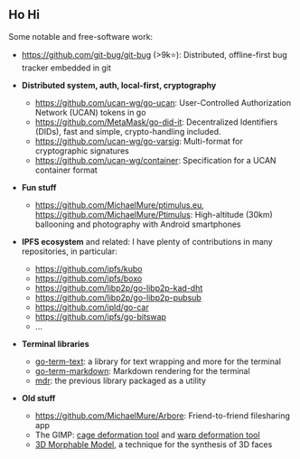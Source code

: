 ## Ho Hi

Some notable and free-software work:

- https://github.com/git-bug/git-bug (>9k⭐): Distributed, offline-first bug tracker embedded in git


- **Distributed system, auth, local-first, cryptography**
  - https://github.com/ucan-wg/go-ucan: User-Controlled Authorization Network (UCAN) tokens in go
  - https://github.com/MetaMask/go-did-it: Decentralized Identifiers (DIDs), fast and simple, crypto-handling included.
  - https://github.com/ucan-wg/go-varsig: Multi-format for cryptographic signatures
  - https://github.com/ucan-wg/container: Specification for a UCAN container format


- **Fun stuff**
  - https://github.com/MichaelMure/ptimulus.eu, https://github.com/MichaelMure/Ptimulus: High-altitude (30km) ballooning and photography with Android smartphones


- **IPFS ecosystem** and related: I have plenty of contributions in many repositories, in particular:
    - https://github.com/ipfs/kubo
    - https://github.com/ipfs/boxo
    - https://github.com/libp2p/go-libp2p-kad-dht
    - https://github.com/libp2p/go-libp2p-pubsub
    - https://github.com/ipld/go-car
    - https://github.com/ipfs/go-bitswap
    - ...


- **Terminal libraries**
    - [go-term-text](https://github.com/MichaelMure/go-term-text): a library for text wrapping and more for the terminal
    - [go-term-markdown](https://github.com/MichaelMure/go-term-markdown): Markdown rendering for the terminal
    - [mdr](https://github.com/MichaelMure/mdr): the previous library packaged as a utility


- **Old stuff**
  - https://github.com/MichaelMure/Arbore: Friend-to-friend filesharing app
  - The GIMP: [cage deformation tool](https://docs.gimp.org/2.10/en/gimp-tool-cage.html) and [warp deformation tool](https://docs.gimp.org/2.10/en/gimp-tool-warp.html)
  - [3D Morphable Model](https://github.com/MichaelMure/3DMM), a technique for the synthesis of 3D faces
